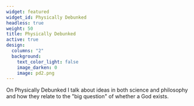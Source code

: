 ```yaml
---
widget: featured
widget_id: Physically Debunked
headless: true
weight: 50
title: Physically Debunked
active: true
design:
  columns: "2"
  background:
    text_color_light: false
    image_darken: 0
    image: pd2.png
---
```

On Physically Debunked I talk about ideas in both science and philosophy and how they relate to the "big question" of whether a God exists.
